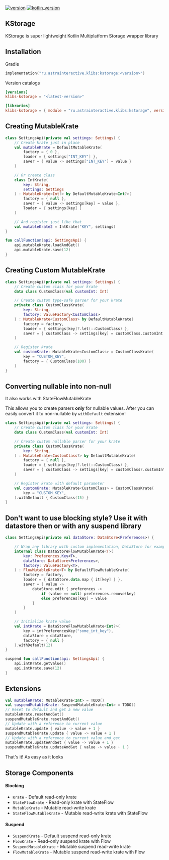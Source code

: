 [![version](https://img.shields.io/maven-central/v/ru.astrainteractive.klibs/kstorage?style=flat-square)](https://github.com/makeevrserg/kstorage)
[![kotlin_version](https://img.shields.io/badge/kotlin-2.0.0-blueviolet?style=flat-square)](https://github.com/makeevrserg/kstorage)

## KStorage

KStorage is super lightweight Kotlin Multiplatform Storage wrapper library

## Installation

Gradle

```kotlin
implementation("ru.astrainteractive.klibs:kstorage:<version>")
```

Version catalogs

```toml
[versions]
klibs-kstorage = "<latest-version>"

[libraries]
klibs-kstorage = { module = "ru.astrainteractive.klibs:kstorage", version.ref = "klibs-kstorage" }
```

## Creating MutableKrate

```kotlin
class SettingsApi(private val settings: Settings) {
    // Create krate just in place
    val mutableKrate = DefaultMutableKrate(
        factory = { 0 },
        loader = { settings["INT_KEY"] },
        saver = { value -> settings["INT_KEY"] = value }
    )

    // Or create class
    class IntKrate(
        key: String,
        settings: Settings
    ) : MutableKrate<Int?> by DefaultMutableKrate<Int?>(
        factory = { null },
        saver = { value -> settings[key] = value },
        loader = { settings[key] }
    )

    // And register just like that
    val mutableKrate2 = IntKrate("KEY", settings)
}

fun callFunction(api: SettingsApi) {
    api.mutableKrate.loadAndGet()
    api.mutableKrate.save(12)
}
```

## Creating Custom MutableKrate

```kotlin
class SettingsApi(private val settings: Settings) {
    // Create custom class for your krate
    data class CustomClass(val customInt: Int)

    // Create custom type-safe parser for your krate
    private class CustomClassKrate(
        key: String,
        factory: ValueFactory<CustomClass>
    ) : MutableKrate<CustomClass> by DefaultMutableKrate(
        factory = factory,
        loader = { settings[key]?.let(::CustomClass) },
        saver = { customClass -> settings[key] = customClass.customInt }
    )

    // Register krate
    val customKrate: MutableKrate<CustomClass> = CustomClassKrate(
        key = "CUSTOM_KEY",
        factory = { CustomClass(100) }
    )
}
```

## Converting nullable into non-null

It also works with StateFlowMutableKrate

This allows you to create parsers **only** for nullable values. After you can easily convert it to
non-nullable by `withDefault` extension!

```kotlin
class SettingsApi(private val settings: Settings) {
    // Create custom class for your krate
    data class CustomClass(val customInt: Int)

    // Create custom nullable parser for your krate
    private class CustomClassKrate(
        key: String,
    ) : MutableKrate<CustomClass?> by DefaultMutableKrate(
        factory = { null },
        loader = { settings[key]?.let(::CustomClass) },
        saver = { customClass -> settings[key] = customClass?.customInt }
    )

    // Register krate with default parameter
    val customKrate: MutableKrate<CustomClass> = CustomClassKrate(
        key = "CUSTOM_KEY",
    ).withDefault { CustomClass(15) }
}
```

## Don't want to use blocking style? Use it with datastore then or with any suspend library

```kotlin
class SettingsApi(private val dataStore: DataStore<Preferences>) {

    // Wrap any library with custom implementation, DataStore for example
    internal class DataStoreFlowMutableKrate<T>(
        key: Preferences.Key<T>,
        dataStore: DataStore<Preferences>,
        factory: ValueFactory<T>,
    ) : FlowMutableKrate<T> by DefaultFlowMutableKrate(
        factory = factory,
        loader = { dataStore.data.map { it[key] } },
        saver = { value ->
            dataStore.edit { preferences ->
                if (value == null) preferences.remove(key)
                else preferences[key] = value
            }
        }
    )

    // Initialize krate value
    val intKrate = DataStoreFlowMutableKrate<Int?>(
        key = intPreferencesKey("some_int_key"),
        dataStore = dataStore,
        factory = { null }
    ).withDefault(12)
}

suspend fun callFunction(api: SettingsApi) {
    api.intKrate.getValue()
    api.intKrate.save(12)
}
```

## Extensions

```kotlin
val mutableKrate: MutableKrate<Int> = TODO()
val suspendMutableKrate: SuspendMutableKrate<Int> = TODO()
// Reset to default and get a new value
mutableKrate.resetAndGet()
suspendMutableKrate.resetAndGet()
// Update with a reference to current value
mutableKrate.update { value -> value + 1 }
suspendMutableKrate.update { value -> value + 1 }
// Update with a reference to current value and get 
mutableKrate.updateAndGet { value -> value + 1 }
suspendMutableKrate.updateAndGet { value -> value + 1 }
```

That's it! As easy as it looks

## Storage Components

#### Blocking

- `Krate` - Default read-only krate
- `StateFlowKrate` - Read-only krate with StateFlow
- `MutableKrate` - Mutable read-write krate
- `StateFlowMutableKrate` - Mutable read-write krate with StateFlow

#### Suspend

- `SuspendKrate` - Default suspend read-only krate
- `FlowKrate` - Read-only suspend krate with Flow
- `SuspendMutableKrate` - Mutable suspend read-write krate
- `FlowMutableKrate` - Mutable suspend read-write krate with Flow